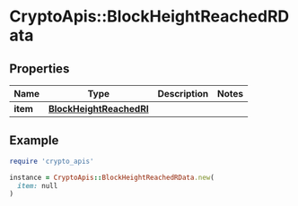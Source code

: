 # CryptoApis::BlockHeightReachedRData

## Properties

| Name | Type | Description | Notes |
| ---- | ---- | ----------- | ----- |
| **item** | [**BlockHeightReachedRI**](BlockHeightReachedRI.md) |  |  |

## Example

```ruby
require 'crypto_apis'

instance = CryptoApis::BlockHeightReachedRData.new(
  item: null
)
```

